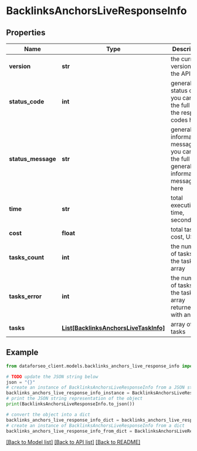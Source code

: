 # BacklinksAnchorsLiveResponseInfo


## Properties

Name | Type | Description | Notes
------------ | ------------- | ------------- | -------------
**version** | **str** | the current version of the API | [optional] 
**status_code** | **int** | general status code you can find the full list of the response codes here | [optional] 
**status_message** | **str** | general informational message you can find the full list of general informational messages here | [optional] 
**time** | **str** | total execution time, seconds | [optional] 
**cost** | **float** | total tasks cost, USD | [optional] 
**tasks_count** | **int** | the number of tasks in the tasks array | [optional] 
**tasks_error** | **int** | the number of tasks in the tasks array returned with an error | [optional] 
**tasks** | [**List[BacklinksAnchorsLiveTaskInfo]**](BacklinksAnchorsLiveTaskInfo.md) | array of tasks | [optional] 

## Example

```python
from dataforseo_client.models.backlinks_anchors_live_response_info import BacklinksAnchorsLiveResponseInfo

# TODO update the JSON string below
json = "{}"
# create an instance of BacklinksAnchorsLiveResponseInfo from a JSON string
backlinks_anchors_live_response_info_instance = BacklinksAnchorsLiveResponseInfo.from_json(json)
# print the JSON string representation of the object
print(BacklinksAnchorsLiveResponseInfo.to_json())

# convert the object into a dict
backlinks_anchors_live_response_info_dict = backlinks_anchors_live_response_info_instance.to_dict()
# create an instance of BacklinksAnchorsLiveResponseInfo from a dict
backlinks_anchors_live_response_info_from_dict = BacklinksAnchorsLiveResponseInfo.from_dict(backlinks_anchors_live_response_info_dict)
```
[[Back to Model list]](../README.md#documentation-for-models) [[Back to API list]](../README.md#documentation-for-api-endpoints) [[Back to README]](../README.md)


